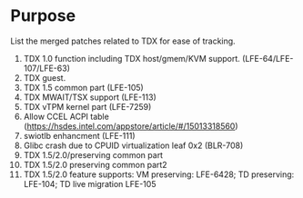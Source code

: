 Purpose
=======

List the merged patches related to TDX for ease of tracking.

1. TDX 1.0 function including TDX host/gmem/KVM support. (LFE-64/LFE-107/LFE-63)
2. TDX guest.
3. TDX 1.5 common part (LFE-105)
4. TDX MWAIT/TSX support (LFE-113)
5. TDX vTPM kernel part (LFE-7259)
6. Allow CCEL ACPI table (https://hsdes.intel.com/appstore/article/#/15013318560)
7. swiotlb enhancment (LFE-111)
8. Glibc crash due to CPUID virtualization leaf 0x2 (BLR-708)
9. TDX 1.5/2.0/preserving common part
10. TDX 1.5/2.0 preserving common part2
11. TDX 1.5/2.0 feature supports: VM preserving: LFE-6428; TD preserving: LFE-104; TD live migration LFE-105